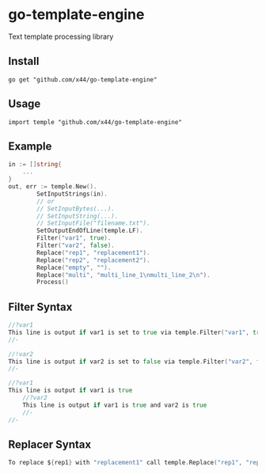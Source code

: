 # go-template-engine
Text template processing library

## Install
`
go get "github.com/x44/go-template-engine"
`

## Usage
`
import temple "github.com/x44/go-template-engine"
`

## Example
```go
in := []string{
	...
}
out, err := temple.New().
		SetInputStrings(in).
		// or
		// SetInputBytes(...).
		// SetInputString(...).
		// SetInputFile("filename.txt").
		SetOutputEndOfLine(temple.LF).
		Filter("var1", true).
		Filter("var2", false).
		Replace("rep1", "replacement1").
		Replace("rep2", "replacement2").
		Replace("empty", "").
		Replace("multi", "multi_line_1\nmulti_line_2\n").
		Process()
```

## Filter Syntax
```go
//?var1
This line is output if var1 is set to true via temple.Filter("var1", true)
//-

//!var2
This line is output if var2 is set to false via temple.Filter("var2", false) or if var2 is not set
//-

//?var1
This line is output if var1 is true
	//?var2
	This line is output if var1 is true and var2 is true
	//-
//-
```

## Replacer Syntax
```go
To replace ${rep1} with "replacement1" call temple.Replace("rep1", "replacement1")
```